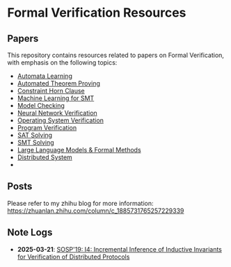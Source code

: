 # Formal Verification Resources
## Papers
This repository contains resources related to papers on Formal Verification, with emphasis on the following topics:
- [Automata Learning](Papers/Automata%20Learning/)
- [Automated Theorem Proving](Papers/Automated%20Theorem%20Prover/)
- [Constraint Horn Clause](Papers/Constraint%20Horn%20Clause/)
- [Machine Learning for SMT](Papers/ML4SMT/)
- [Model Checking](Papers/Model%20Checking/)
- [Neural Network Verification](Papers/Neural%20Network%20Verification/)
- [Operating System Verification](Papers/OS%20Verify/)
- [Program Verification](Papers/Program%20Verification/)
- [SAT Solving](Papers/SAT%20Solving/)
- [SMT Solving](Papers/SMT%20Solving/)
- [Large Language Models & Formal Methods](Papers/LLM4FM/)
- [Distributed System](Papers/Distributed%20System/)
- 
## Posts
Please refer to my zhihu blog for more information: https://zhuanlan.zhihu.com/column/c_1885731765257229339

## Note Logs
- **2025-03-21**: [SOSP'19: I4: Incremental Inference of Inductive Invariants for
Verification of Distributed Protocols](Notes/2019SOSP_I4%20Incremental%20Inference%20of%20Inductive%20Invariants%20for.md)